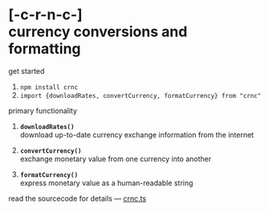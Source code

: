 
# [-c-r-n-c-] <br/> currency conversions and formatting

get started

1. `npm install crnc`
2. `import {downloadRates, convertCurrency, formatCurrency} from "crnc"`

primary functionality

1. **`downloadRates()`**  
	download up-to-date currency exchange information from the internet

2. **`convertCurrency()`**  
	exchange monetary value from one currency into another

3. **`formatCurrency()`**  
	express monetary value as a human-readable string

read the sourcecode for details — [crnc.ts](./source/crnc.ts)
